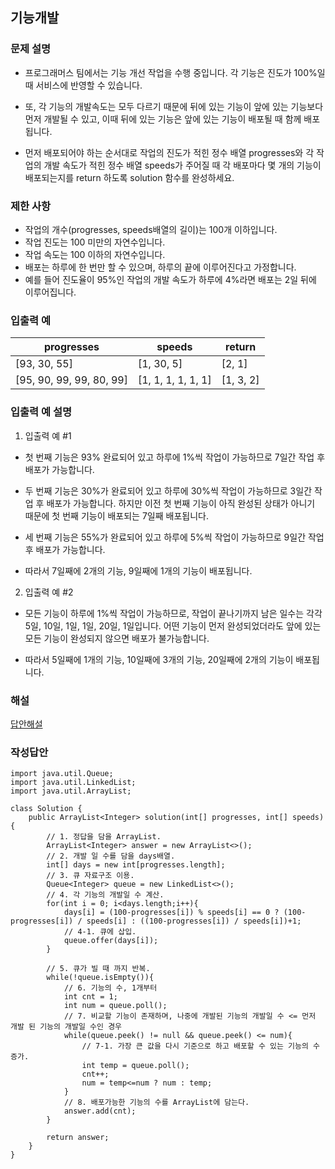 ## 기능개발
### 문제 설명
- 프로그래머스 팀에서는 기능 개선 작업을 수행 중입니다. 각 기능은 진도가 100%일 때 서비스에 반영할 수 있습니다.

- 또, 각 기능의 개발속도는 모두 다르기 때문에 뒤에 있는 기능이 앞에 있는 기능보다 먼저 개발될 수 있고, 이때 뒤에 있는 기능은 앞에 있는 기능이 배포될 때 함께 배포됩니다.

- 먼저 배포되어야 하는 순서대로 작업의 진도가 적힌 정수 배열 progresses와 각 작업의 개발 속도가 적힌 정수 배열 speeds가 주어질 때 각 배포마다 몇 개의 기능이 배포되는지를 return 하도록 solution 함수를 완성하세요.

### 제한 사항
- 작업의 개수(progresses, speeds배열의 길이)는 100개 이하입니다.
- 작업 진도는 100 미만의 자연수입니다.
- 작업 속도는 100 이하의 자연수입니다.
- 배포는 하루에 한 번만 할 수 있으며, 하루의 끝에 이루어진다고 가정합니다. 
- 예를 들어 진도율이 95%인 작업의 개발 속도가 하루에 4%라면 배포는 2일 뒤에 이루어집니다.
### 입출력 예
|progresses|speeds|return|
|--|--|--|
|[93, 30, 55]|[1, 30, 5]|[2, 1]|
|[95, 90, 99, 99, 80, 99]|[1, 1, 1, 1, 1, 1]|	[1, 3, 2]

### 입출력 예 설명
1. 입출력 예 #1
- 첫 번째 기능은 93% 완료되어 있고 하루에 1%씩 작업이 가능하므로 7일간 작업 후 배포가 가능합니다.
- 두 번째 기능은 30%가 완료되어 있고 하루에 30%씩 작업이 가능하므로 3일간 작업 후 배포가 가능합니다. 하지만 이전 첫 번째 기능이 아직 완성된 상태가 아니기 때문에 첫 번째 기능이 배포되는 7일째 배포됩니다.
- 세 번째 기능은 55%가 완료되어 있고 하루에 5%씩 작업이 가능하므로 9일간 작업 후 배포가 가능합니다.

- 따라서 7일째에 2개의 기능, 9일째에 1개의 기능이 배포됩니다.

2. 입출력 예 #2
- 모든 기능이 하루에 1%씩 작업이 가능하므로, 작업이 끝나기까지 남은 일수는 각각 5일, 10일, 1일, 1일, 20일, 1일입니다. 어떤 기능이 먼저 완성되었더라도 앞에 있는 모든 기능이 완성되지 않으면 배포가 불가능합니다.

- 따라서 5일째에 1개의 기능, 10일째에 3개의 기능, 20일째에 2개의 기능이 배포됩니다.

### 해설
[답안해설](https://fbtmdwhd33.tistory.com/221)

### 작성답안
```
import java.util.Queue;
import java.util.LinkedList;
import java.util.ArrayList;

class Solution {
    public ArrayList<Integer> solution(int[] progresses, int[] speeds) {
        // 1. 정답을 담을 ArrayList.
        ArrayList<Integer> answer = new ArrayList<>();
        // 2. 개발 일 수를 담을 days배열.
        int[] days = new int[progresses.length];
        // 3. 큐 자료구조 이용.
        Queue<Integer> queue = new LinkedList<>();
        // 4. 각 기능의 개발일 수 계산.
        for(int i = 0; i<days.length;i++){
            days[i] = (100-progresses[i]) % speeds[i] == 0 ? (100-progresses[i]) / speeds[i] : ((100-progresses[i]) / speeds[i])+1;
            // 4-1. 큐에 삽입.
            queue.offer(days[i]);
        }       
        
        // 5. 큐가 빌 때 까지 반복.
        while(!queue.isEmpty()){
            // 6. 기능의 수, 1개부터
            int cnt = 1;
            int num = queue.poll();
            // 7. 비교할 기능이 존재하며, 나중에 개발된 기능의 개발일 수 <= 먼저 개발 된 기능의 개발일 수인 경우
            while(queue.peek() != null && queue.peek() <= num){
                // 7-1. 가장 큰 값을 다시 기준으로 하고 배포할 수 있는 기능의 수 증가.
                int temp = queue.poll();
                cnt++;
                num = temp<=num ? num : temp;
            }
            // 8. 배포가능한 기능의 수를 ArrayList에 담는다.
            answer.add(cnt);
        }
        
        return answer;
    }
}
```